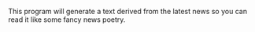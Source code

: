 This program will generate a text derived from the latest news so you can read it like some fancy news poetry.